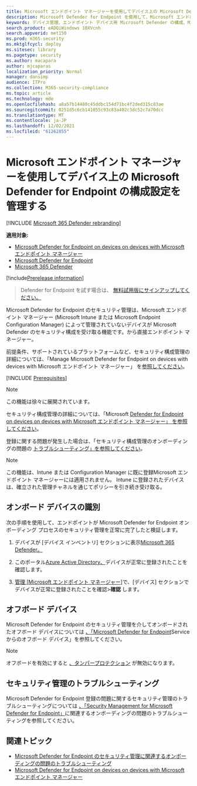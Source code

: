 ```yaml
---
title: Microsoft エンドポイント マネージャーを使用してデバイス上の Microsoft Defender for Endpoint の構成設定を管理する
description: Microsoft Defender for Endpoint を使用して、Microsoft エンドポイント マネージャーのセキュリティ設定を有効にする方法について説明します。
keywords: デバイス管理、エンドポイント デバイス用 Microsoft Defender の構成、Microsoft エンドポイント マネージャー
search.product: eADQiWindows 10XVcnh
search.appverid: met150
ms.prod: m365-security
ms.mktglfcycl: deploy
ms.sitesec: library
ms.pagetype: security
ms.author: macapara
author: mjcaparas
localization_priority: Normal
manager: dansimp
audience: ITPro
ms.collection: M365-security-compliance
ms.topic: article
ms.technology: mde
ms.openlocfilehash: a8a57b14480c45ddbc154d71bc4f2ded315c83ae
ms.sourcegitcommit: 0251d5c6cb141055c93c83a402c3dc52c7a70dcc
ms.translationtype: MT
ms.contentlocale: ja-JP
ms.lasthandoff: 12/02/2021
ms.locfileid: "61262855"
---
```

# <a name="manage-microsoft-defender-for-endpoint-configuration-settings-on-devices-with-microsoft-endpoint-manager"></a>Microsoft エンドポイント マネージャーを使用してデバイス上の Microsoft Defender for Endpoint の構成設定を管理する

[!INCLUDE [Microsoft 365 Defender rebranding](../../includes/microsoft-defender.md)]

**適用対象:**

- [Microsoft Defender for Endpoint on devices on devices with Microsoft エンドポイント マネージャー](/mem/intune/protect/mde-security-integration)
- [Microsoft Defender for Endpoint](https://go.microsoft.com/fwlink/p/?linkid=2154037)
- [Microsoft 365 Defender](https://go.microsoft.com/fwlink/?linkid=2118804)



[!include[Prerelease information](../../includes/prerelease.md)]


> Defender for Endpoint を試す場合は、 [無料試用版にサインアップしてください。](https://signup.microsoft.com/create-account/signup?products=7f379fee-c4f9-4278-b0a1-e4c8c2fcdf7e&ru=https://aka.ms/MDEp2OpenTrial?ocid=docs-wdatp-configureendpointsscript-abovefoldlink)


Microsoft Defender for Endpoint のセキュリティ管理は、Microsoft エンドポイント マネージャー (Microsoft Intune または Microsoft Endpoint Configuration Manager) によって管理されていないデバイスが Microsoft Defender のセキュリティ構成を受け取る機能です。から直接エンドポイント マネージャー。


前提条件、サポートされているプラットフォームなど、セキュリティ構成管理の詳細については、「Manage Microsoft Defender for Endpoint on devices with devices with Microsoft エンドポイント マネージャー」 を[参照してください](/mem/intune/protect/mde-security-integration)。



[!INCLUDE [Prerequisites](../../includes/security-config-mgt-prerequisites.md)]

>[!NOTE]
>この機能は徐々に展開されています。 

セキュリティ構成管理の詳細については、「Microsoft [Defender for Endpoint on devices on devices with Microsoft エンドポイント マネージャー」 を参照してください](/mem/intune/protect/mde-security-integration)。

登録に関する問題が発生した場合は、「セキュリティ構成管理のオンボーディングの問題の [トラブルシューティング」を参照してください](troubleshoot-security-config-mgt.md)。

> [!NOTE]
> この機能は、Intune または Configuration Manager に既に登録Microsoft エンドポイント マネージャーには適用されません。 Intune に登録されたデバイスは、確立された管理チャネルを通じてポリシーを引き続き受け取る。

## <a name="identify-onboarded-devices"></a>オンボード デバイスの識別

次の手順を使用して、エンドポイントが Microsoft Defender for Endpoint オンボーディング プロセスのセキュリティ管理を正常に完了したと検証します。

1.  デバイスが [デバイス インベントリ] セクションに表示[Microsoft 365 Defender。](https://security.microsoft.com/)

2.  このポータル[Azure Active Directory、](https://aad.portal.azure.com/#blade/Microsoft_AAD_Devices/DevicesMenuBlade/Devices/menuId/)デバイスが正常に登録されたことを確認します。

3.  [管理 [Microsoft エンドポイント マネージャー]](https://endpoint.microsoft.com/#blade/Microsoft_Intune_DeviceSettings/DevicesMenu/mDMDevicesPreview)で、[デバイス] セクションでデバイスが正常に登録されたことを確認>**確認** します。


## <a name="offboard-devices"></a>オフボード デバイス
Microsoft Defender for Endpoint のセキュリティ管理を介してオンボードされたオフボード デバイスについては [、「Microsoft Defender for Endpoint](offboard-machines.md)Service からのオフボード デバイス」を参照してください。

>[!NOTE]
>オフボードを有効にすると [、タンパープロテクション](prevent-changes-to-security-settings-with-tamper-protection.md#manage-tamper-protection-for-your-organization-using-the-microsoft-365-defender-portal) が無効になります。

## <a name="troubleshooting-security-management"></a>セキュリティ管理のトラブルシューティング 
Microsoft Defender for Endpoint 登録の問題に関するセキュリティ管理のトラブルシューティングについては [、「Security Management for Microsoft Defender for Endpoint」](troubleshoot-security-config-mgt.md)に関連するオンボーディングの問題のトラブルシューティングを参照してください。

## <a name="related-topic"></a>関連トピック
- [Microsoft Defender for Endpoint のセキュリティ管理に関連するオンボーディングの問題のトラブルシューティング](troubleshoot-security-config-mgt.md)
- [Microsoft Defender for Endpoint on devices on devices with Microsoft エンドポイント マネージャー](/mem/intune/protect/mde-security-integration#configure-your-tenant-to-support-mde-security-configuration-management)
